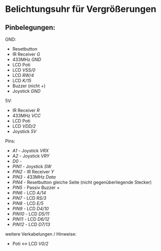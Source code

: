 # Belichtungsuhr für Vergrößerungen

## Pinbelegungen:

GND:
 - Resetbutton
 - IR Receiver *G*
 - 433MHz *GND*
 - LCD Poti
 - LCD *VSS/0*
 - LCD *RW/4*
 - LCD *K/15*
 - Buzzer (nicht *+*)
 - Joystick *GND*


5V:
 - IR Receiver *R*
 - 433MHz *VCC*
 - LCD Poti
 - LCD *VDD/2*
 - Joystick *5V*

Pins:
 - *A1* - Joystick *VRX*
 - *A2* - Joystick *VRY*
 - *D0* -
 - *PIN1* - Joystick *SW*
 - *PIN2* - IR Receiver *Y*
 - *PIN3* - 433MHz *Data*
 - *PIN4* - Resetbutton gleiche Seite (nicht gegenüberliegende Stecker)
 - *PIN5* - Passiv Buzzer *+*
 - *PIN6* - LCD *A/14*
 - *PIN7* - LCD *RS/3*
 - *PIN8* - LCD *E/5*
 - *PIN9* - LCD *D4/10*
 - *PIN10* - LCD *D5/11*
 - *PIN11* - LCD *D6/12*
 - *PIN12* - LCD *D7/13*


weitere Verkabelungen / Hinweise:
 - Poti <-> LCD *V0/2*
